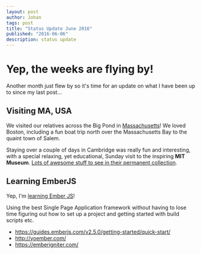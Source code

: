 ```yaml
---
layout: post
author: Johan
tags: post
title: "Status Update June 2016"
published: "2016-06-06"
description: status update
---
```


# Yep, the weeks are flying by!

Another month just flew by so it's time for an update on what I have been up to since my last post...

## Visiting MA, USA

We visited our relatives across the Big Pond in [Massachusetts](http://www.mass.gov/portal/)! We loved Boston, including a fun boat trip north over the Massachusetts Bay to the quaint town of Salem.

Staying over a couple of days in Cambridge was really fun and interesting, with a special relaxing, yet educational, Sunday visit to the inspiring **MIT Museum**. [Lots of awesome stuff to see in their permanent collection](https://mitmuseum.mit.edu/explore/collections).

## Learning EmberJS

Yep, I'm [learning Ember JS](https://guides.emberjs.com/v2.5.0/getting-started/quick-start)!

Using the best Single Page Application framework without having to lose time figuring out how to set up a project and getting started with build scripts etc.

- <https://guides.emberjs.com/v2.5.0/getting-started/quick-start/>
- <http://yoember.com/>
- <https://emberigniter.com/>
